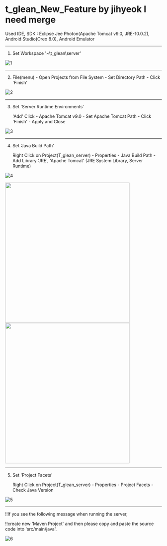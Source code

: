 # t_glean_New_Feature by jihyeok I need merge

Used IDE, SDK : Eclipse Jee Photon(Apache Tomcat v9.0, JRE-10.0.2), Android Studio(Oreo 8.0), Android Emulator

---------------------------------------------------------------------------------------------------------------------

1. Set Workspace '~\t_glean\server'

![1](https://user-images.githubusercontent.com/26241585/46246066-10db8c00-c433-11e8-970d-85f8406572e1.PNG)



---------------------------------------------------------------------------------------------------------------------

2. File(menu) - Open Projects from File System - Set Directory Path - Click 'Finish'

![2](https://user-images.githubusercontent.com/26241585/46246067-10db8c00-c433-11e8-874e-0989c14c166e.PNG)



---------------------------------------------------------------------------------------------------------------------

3. Set 'Server Runtime Environments'

    'Add' Click - Apache Tomcat v9.0 - Set Apache Tomcat Path - Click 'Finish' - Apply and Close
    
![3](https://user-images.githubusercontent.com/26241585/46246068-11742280-c433-11e8-9e9c-fe56af3f6243.PNG)


    
    
---------------------------------------------------------------------------------------------------------------------

4. Set 'Java Build Path'

    Right Click on Project(T_glean_server) - Properties - Java Build Path - Add Library 'JRE', 'Apache Tomcat'
                                                                           (JRE System Library, Server Runtime)
                                                                           
![4](https://user-images.githubusercontent.com/26241585/46246069-11742280-c433-11e8-970d-be48139ee666.PNG)


                                                                           
<div>
<img width=400 height=450 src="https://user-images.githubusercontent.com/26241585/46246288-36b66000-c436-11e8-9519-f7c3ada99b38.PNG">
<img width=400 height=450 src="https://user-images.githubusercontent.com/26241585/46246289-36b66000-c436-11e8-8ca0-f768fef31d7d.PNG">
</div>


---------------------------------------------------------------------------------------------------------------------

5. Set 'Project Facets'

    Right Click on Project(T_glean_server) - Properties - Project Facets - Check Java Version
    
![5](https://user-images.githubusercontent.com/26241585/46246070-11742280-c433-11e8-8ae3-f62d4307b153.PNG)




---------------------------------------------------------------------------------------------------------------------



!!If you see the following message when running the server,

!!create new 'Maven Project' and then please copy and paste the source code into 'src/main/java'.

![6](https://user-images.githubusercontent.com/26241585/46246386-8c3f3c80-c437-11e8-813f-e7accf2b7199.PNG)

